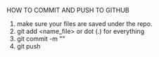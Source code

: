 HOW TO COMMIT AND PUSH TO GITHUB
1. make sure your files are saved under the repo.
2. git add <name_file>  or dot (.) for everything
3. git commit -m "<commit message>"
4. git push 
